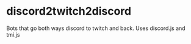 # discord2twitch2discord
Bots that go both ways discord to twitch and back. Uses discord.js and tmi.js
